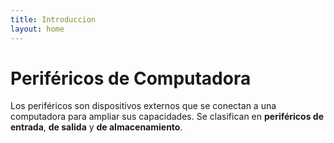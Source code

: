 ```yaml
---
title: Introduccion
layout: home
---
```

# Periféricos de Computadora

Los periféricos son dispositivos externos que se conectan a una computadora para ampliar sus capacidades. Se clasifican en **periféricos de entrada**, **de salida** y **de almacenamiento**.

